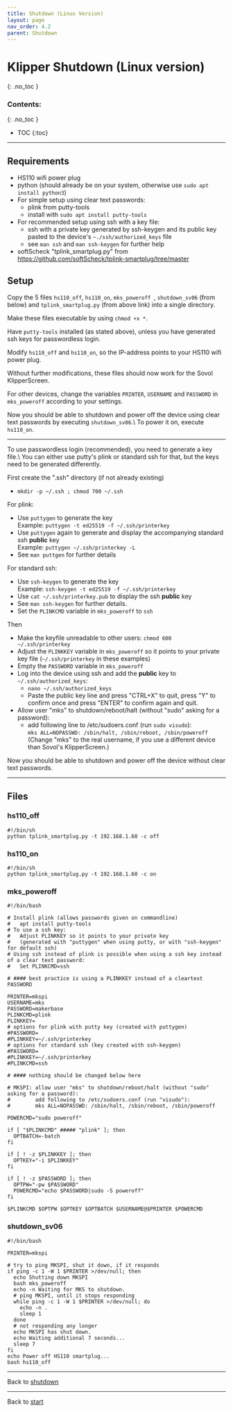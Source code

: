 ```yaml
---
title: Shutdown (Linux Version)
layout: page
nav_order: 4.2
parent: Shutdown
---
```

# Klipper Shutdown (Linux version)
{: .no_toc }
### Contents:
{: .no_toc }
- TOC
{:toc}
----

## Requirements
  * HS110 wifi power plug
  * python (should already be on your system, otherwise use `sudo apt install python3`)
  * For simple setup using clear text passwords:
    * plink from putty-tools
    * install with `sudo apt install putty-tools`
  * For recommended setup using ssh with a key file:
    * ssh with a private key generated by ssh-keygen and its public key pasted to the device's `~./ssh/authorized_keys` file
    * see `man ssh` and `man ssh-keygen` for further help
  * softScheck "tplink_smartplug.py" from <https://github.com/softScheck/tplink-smartplug/tree/master>

## Setup

Copy the 5 files `hs110_off`, `hs110_on`, `mks_poweroff `, `shutdown_sv06` (from below) and `tplink_smartplug.py` (from above link) into a single directory.

Make these files executable by using `chmod +x *`.

Have `putty-tools` installed (as stated above), unless you have generated ssh keys for passwordless login.

Modify `hs110_off` and `hs110_on`, so the IP-address points to your HS110 wifi power plug.

Without further modifications, these files should now work for the Sovol KlipperScreen.

For other devices, change the variables `PRINTER`, `USERNAME` and `PASSWORD` in `mks_poweroff` according to your settings.

Now you should be able to shutdown and power off the device using clear text passwords by executing `shutdown_sv06`.\\
To power it on, execute `hs110_on`.

----

To use passwordless login (recommended), you need to generate a key file.\\
You can either use putty's plink or standard ssh for that, but the keys need to be generated differently.

First create the ".ssh" directory (if not already existing)
  * `mkdir -p ~/.ssh ; chmod 700 ~/.ssh`

For plink:
  * Use `puttygen` to generate the key  
    Example: `puttygen -t ed25519 -f ~/.ssh/printerkey`
  * Use `puttygen` again to generate and display the accompanying standard ssh **public** key  
    Example: `puttygen ~/.ssh/printerkey -L`
  * See `man puttgen` for further details

For standard ssh:
  * Use `ssh-keygen` to generate the key  
    Example: `ssh-keygen -t ed25519 -f ~/.ssh/printerkey`
  * Use `cat ~/.ssh/printerkey.pub` to display the ssh **public** key
  * See `man ssh-keygen` for further details.
  * Set the `PLINKCMD` variable in `mks_poweroff` to `ssh`

Then
  * Make the keyfile unreadable to other users: `chmod 600 ~/.ssh/printerkey`
  * Adjust the `PLINKKEY` variable in `mks_poweroff` so it points to your private key file (`~/.ssh/printerkey` in these examples)
  * Empty the `PASSWORD` variable in `mks_poweroff`
  * Log into the device using ssh and add the **public** key to `~/.ssh/authorized_keys`:
    * `nano ~/.ssh/authorized_keys`
    * Paste the public key line and press "CTRL+X" to quit, press "Y" to confirm once and press "ENTER" to confirm again and quit.
  * Allow user "mks" to shutdown/reboot/halt (without "sudo" asking for a password):
    * add following line to /etc/sudoers.conf (run `sudo visudo`):  
      `mks ALL=NOPASSWD: /sbin/halt, /sbin/reboot, /sbin/poweroff`  
      (Change "mks" to the real username, if you use a different device than Sovol's KlipperScreen.)

Now you should be able to shutdown and power off the device without clear text passwords.

----

## Files

### hs110_off
```
#!/bin/sh
python tplink_smartplug.py -t 192.168.1.60 -c off
```

### hs110_on
```
#!/bin/sh
python tplink_smartplug.py -t 192.168.1.60 -c on
```

### mks_poweroff
```
#!/bin/bash

# Install plink (allows passwords given on commandline)
#   apt install putty-tools
# To use a ssh key:
#   Adjust PLINKKEY so it points to your private key
#   (generated with "puttygen" when using putty, or with "ssh-keygen" for default ssh)
# Using ssh instead of plink is possible when using a ssh key instead of a clear text password:
#   Set PLINKCMD=ssh

# #### best practice is using a PLINKKEY instead of a cleartext PASSWORD

PRINTER=mkspi
USERNAME=mks
PASSWORD=makerbase
PLINKCMD=plink
PLINKKEY=
# options for plink with putty key (created with puttygen)
#PASSWORD=
#PLINKKEY=~/.ssh/printerkey
# options for standard ssh (key created with ssh-keygen)
#PASSWORD=
#PLINKKEY=~/.ssh/printerkey
#PLINKCMD=ssh

# #### nothing should be changed below here

# MKSPI: allow user "mks" to shutdown/reboot/halt (without "sudo" asking for a password):
#        add following to /etc/sudoers.conf (run "visudo"):
#        mks ALL=NOPASSWD: /sbin/halt, /sbin/reboot, /sbin/poweroff

POWERCMD="sudo poweroff"

if [ "$PLINKCMD" ##### "plink" ]; then
  OPTBATCH=-batch
fi

if [ ! -z $PLINKKEY ]; then
  OPTKEY="-i $PLINKKEY"
fi

if [ ! -z $PASSWORD ]; then
  OPTPW="-pw $PASSWORD"
  POWERCMD="echo $PASSWORD|sudo -S poweroff"
fi

$PLINKCMD $OPTPW $OPTKEY $OPTBATCH $USERNAME@$PRINTER $POWERCMD
```

### shutdown_sv06 ###
```
#!/bin/bash

PRINTER=mkspi

# try to ping MKSPI, shut it down, if it responds
if ping -c 1 -W 1 $PRINTER >/dev/null; then
  echo Shutting down MKSPI
  bash mks_poweroff
  echo -n Waiting for MKS to shutdown.
  # ping MKSPI, until it stops responding
  while ping -c 1 -W 1 $PRINTER >/dev/null; do
    echo -n .
    sleep 1
  done
  # not responding any longer
  echo MKSPI has shut down.
  echo Waiting additional 7 seconds...
  sleep 7
fi
echo Power off HS110 smartplug...
bash hs110_off
```

----
Back to [shutdown](shutdown.md)

----
Back to [start](index.md)
